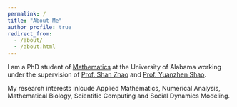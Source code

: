 ```yaml
---
permalink: /
title: "About Me"
author_profile: true
redirect_from: 
  - /about/
  - /about.html
---
```

 I am a PhD student of [Mathematics](https://math.ua.edu) at the University of Alabama working under the supervision of [Prof. Shan Zhao](https://sites.ua.edu/szhao/) and [Prof. Yuanzhen Shao](https://sites.ua.edu/yshao/).

  My research interests inlcude Applied Mathematics, Numerical Analysis, Mathematical Biology, Scientific Computing and Social Dynamics Modeling.
